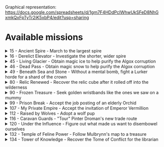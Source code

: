 Graphical representation: https://docs.google.com/spreadsheets/d/1gm7F4HDdPcIWhwUkSFeD8NhGxmkQxFpTyTr2iK5xbP4/edit?usp=sharing

# Available missions

<details>
  <summary>15 - Ancient Spire - March to the largest spire</summary>
  
- Region: **Crystal Fields**
- Enemies: **Chaos Demon, Robotic Boltshooter, Ruined Machine**
- Linked to: **23, 24**

</details>
<details>
  <summary>16 - Derelict Elevator - Investigate the shorter, wider spire</summary>
  
- Region: **Crystal Fields**
- Enemies: **Ancient Artillery, Flaming Bladespinner, Ruined Machine**
- Linked to: **25, 26**

</details>
<details>
  <summary>45 - Living Glacier - Obtain magic ice to help purify the Algox corruption</summary>
  
- Storyline: Algox
- Region: **Biting Sea**
- Enemies: **Abael Herder, Abael Scout, Lightning Eel, Piranha Pig**
- Requirements:
  - [x] Climbing Gear
- Unlocks: **52**

</details>
<details>
  <summary>46 - Dead Pass - Obtain magic snow to help purify the Algox corruption</summary>
  
- Storyline: Algox
- Region: **Copperneck Mountains**
- Enemies: **Burrowing Blade, Frozen Corpse, Shrike Fiend**
- Requirements:
  - [x] Sled
- Unlocks: **52**

</details>
<details>
  <summary>49 - Beneath Sea and Stone - Without a mental bomb, fight a Lurker horde for a shard of the crown</summary>
  
- Region: **Biting Sea**
- Enemies: **Black Imp, Deep Terror, Frost Demon**
- Unlocks and Linked to: **53**

</details>
<details>
  <summary>80 - Relic Renewed - Recover the relic cube after it rolled off into the wilderness</summary>

- Region: **Frosthaven**
- Enemies: **Relic (Boss), Robotic Boltshooter, Ruined Machine, Steel Automaton**

</details>
<details>
  <summary>90 - Frozen Treasure - Seek golden wristbands like the ones we saw on a mummy</summary>

- Was unlocked from job posting (town guard upgrade)
- Region: **Biting Sea**
- Enemies: **Frozen Corpse, Ice Wraith, Polar Bear, Snow Imp**
- Unlocks and Linked to: **91**

</details>
<details>
  <summary>99 - Prison Break - Accept the job posting of an elderly Orchid</summary>

- Was unlocked from job posting (town guard upgrade)
- Region: **???**
- Enemies: **Frozen Corpse, Robotic Boltshooter, Steel Automaton**
- Unlocks: **100**

</details>
<details>
  <summary>107 - My Private Empire - Accept the invitation of Emperor Vermillion</summary>

- Was unlocked as a random side scenario
- Requirements:
  - [x] Climbing Gear
- Region: **Copperneck Mountains**
- Enemies: **Flaming Bladespinner, Living Bones, Living Doom, Living Spirit, Robotic Boltshooter, Ruined Machine, Steel Automaton**

</details>
<details>
  <summary>112 - Raised by Wolves - Adopt a wolf pup</summary>

- Was unlocked by event
- Region: **Frosthaven**
- Enemies: **Burrowing Blade, Chaos Demon, Earth Demon, Hound**

</details>
<details>
  <summary>116 - Caravan Guards - "Tour" Pinter Droman's new trade route</summary>

- Region: **Frosthaven**
- Enemies: **Algox Archer, Algox Guard, Algox Icespeaker, Algox Scout**

</details>
<details>
  <summary>120 - Under the Influence - Figure out what made us want to disembowel ourselves</summary>

- Was unlocked by event
- Region: **Frosthaven**
- Enemies: **City Guard, Hound, Robotic Boltshooter, Steel Automaton, Vermling Priest, Vermling Scout**

</details>
<details>
  <summary>132 - Temple of Feline Power - Follow Mulbrynn's map to a treasure</summary>

- Was unlocked by job posting
- Region: **Imperial Mountains**
- Enemies: **Frost Demon, Frozen Corpse, Ice Wraith, Snow Imp**

</details>
<details>
  <summary>134 - Tower of Knowledge - Recover the Tome of Conflict for the librarian</summary>

- Was unlocked by event
- Requirements:
  - [x] _Into the Forest_ achievement
- Region: **Radiant Forest**
- Enemies: **Flaming Bladespinner, Robotic Boltshooter, Ruined Machine, Shrike Fiend, Steel Automaton**

</details>
